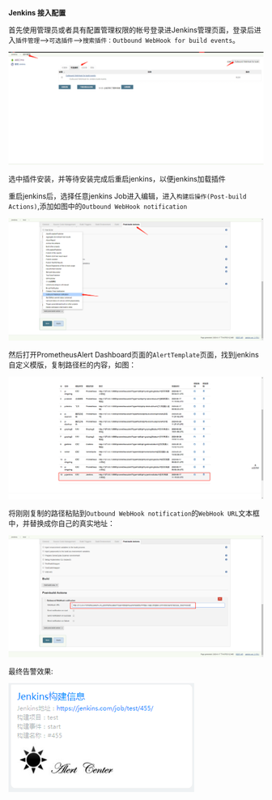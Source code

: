  **Jenkins 接入配置**
 
首先使用管理员或者具有配置管理权限的帐号登录进Jenkins管理页面，登录后进入`插件管理`-->`可选插件`-->`搜索插件：Outbound WebHook for build events`。
 
![sonar1](../jenkins1.png)
 
选中插件安装，并等待安装完成后重启jenkins，以便jenkins加载插件

重启jenkins后，选择任意jenkins Job进入编辑，进入`构建后操作(Post-build Actions)`,添加如图中的`Outbound WebHook notification`
 
![sonar2](../jenkins2.png)

然后打开PrometheusAlert Dashboard页面的`AlertTemplate`页面，找到jenkins自定义模版，复制路径栏的内容，如图：

![sonar3](../jenkins4.png)

将刚刚复制的路径粘贴到`Outbound WebHook notification`的`WebHook URL`文本框中，并替换成你自己的真实地址：

![sonar3](../jenkins3.png)

最终告警效果:
 
![sonar3](../jenkins5.png)